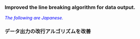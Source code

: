 ### Improved the line breaking algorithm for data output.

<font color="blue">*The following are Japanese.*</font>

### データ出力の改行アルゴリズムを改善

